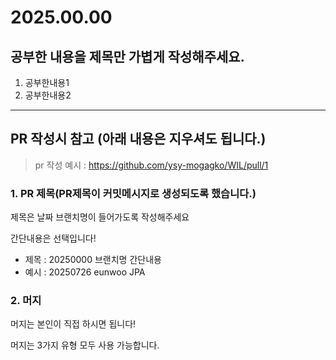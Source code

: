 # 2025.00.00

## 공부한 내용을 제목만 가볍게 작성해주세요.

1. 공부한내용1
2. 공부한내용2

---

## PR 작성시 참고 (아래 내용은 지우셔도 됩니다.)

> pr 작성 예시 : https://github.com/ysy-mogagko/WIL/pull/1

### 1. PR 제목(PR제목이 커밋메시지로 생성되도록 했습니다.)

제목은 날짜 브랜치명이 들어가도록 작성해주세요

간단내용은 선택입니다!

- 제목 : 20250000 브랜치명 간단내용
- 예시 : 20250726 eunwoo JPA

### 2. 머지

머지는 본인이 직접 하시면 됩니다!

머지는 3가지 유형 모두 사용 가능합니다.

